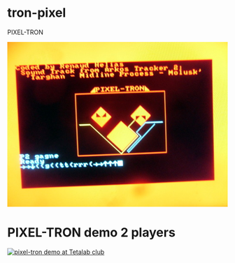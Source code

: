 # tron-pixel
PIXEL-TRON

![pixel-tron.jpg](pixel-tron.jpg)

# PIXEL-TRON demo 2 players
[![pixel-tron demo at Tetalab club](http://img.youtube.com/vi/37gunV4cNV8/0.jpg)](http://www.youtube.com/watch?v=37gunV4cNV8)
